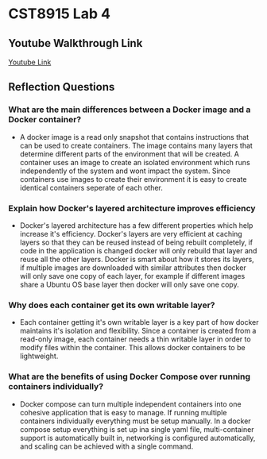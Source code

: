 # CST8915 Lab 4

## Youtube Walkthrough Link

[Youtube Link](https://youtu.be/dKelAYi16bg)

## Reflection Questions

### What are the main differences between a Docker image and a Docker container?

- A docker image is a read only snapshot that contains instructions that can be used to create containers. The image contains many layers that determine different parts of the environment that will be created. A container uses an image to create an isolated environment which runs independently of the system and wont impact the system. Since containers use images to create their environment it is easy to create identical containers seperate of each other.

### Explain how Docker's layered architecture improves efficiency

- Docker's layered architecture has a few different properties which help increase it's efficiency. Docker's layers are very efficient at caching layers so that they can be reused instead of being rebuilt completely, if code in the application is changed docker will only rebuild that layer and reuse all the other layers. Docker is smart about how it stores its layers, if multiple images are downloaded with similar attributes then docker will only save one copy of each layer, for example if different images share a Ubuntu OS base layer then docker will only save one copy.

### Why does each container get its own writable layer?

- Each container getting it's own writable layer is a key part of how docker maintains it's isolation and flexibility. Since a container is created from a read-only image, each container needs a thin writable layer in order to modify files within the container. This allows docker containers to be lightweight.

### What are the benefits of using Docker Compose over running containers individually?

- Docker compose can turn multiple independent containers into one cohesive application that is easy to manage. If running multiple containers individually everything must be setup manually. In a docker compose setup everything is set up ina single yaml file, multi-container support is automatically built in, networking is configured automatically, and scaling can be achieved with a single command.
